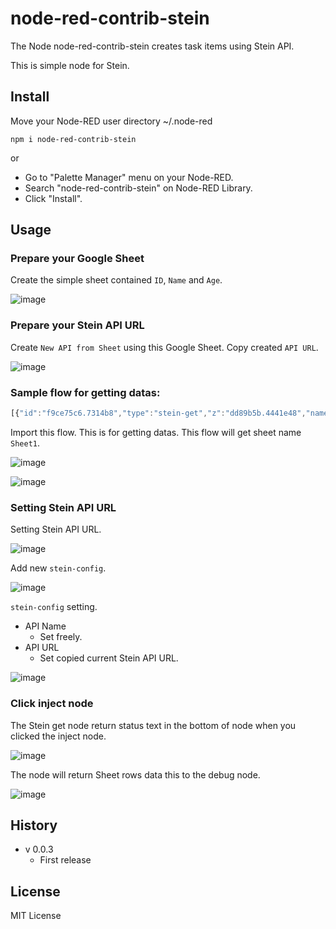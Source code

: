 # node-red-contrib-stein

The Node node-red-contrib-stein creates task items using Stein API.

This is simple node for Stein.

## Install

Move your Node-RED user directory ~/.node-red

```
npm i node-red-contrib-stein
```

or

* Go to "Palette Manager" menu on your Node-RED.
* Search "node-red-contrib-stein" on Node-RED Library.
* Click "Install".

## Usage

### Prepare your Google Sheet

Create the simple sheet contained `ID`, `Name` and `Age`.

![image](https://i.gyazo.com/14d1f0db881f862139f76c1370f2011e.png)

### Prepare your Stein API URL

Create `New API from Sheet` using this Google Sheet. Copy created `API URL`.

![image](https://i.gyazo.com/69ecee83527b35f1515b31928677168a.png)

### Sample flow for getting datas:

```js
[{"id":"f9ce75c6.7314b8","type":"stein-get","z":"dd89b5b.4441e48","name":"","sheet":"Sheet1","apiurl":"","x":460,"y":120,"wires":[["e2e89214.1c0c5"]]},{"id":"12d9e829.970328","type":"inject","z":"dd89b5b.4441e48","name":"","props":[{"p":"payload"},{"p":"topic","vt":"str"}],"repeat":"","crontab":"","once":false,"onceDelay":0.1,"topic":"","payload":"","payloadType":"date","x":260,"y":120,"wires":[["f9ce75c6.7314b8"]]},{"id":"e2e89214.1c0c5","type":"debug","z":"dd89b5b.4441e48","name":"","active":true,"tosidebar":true,"console":false,"tostatus":false,"complete":"false","statusVal":"","statusType":"auto","x":650,"y":120,"wires":[]},{"id":"cd36427a.414a8","type":"comment","z":"dd89b5b.4441e48","name":"Get","info":"","x":210,"y":80,"wires":[]}]
```

Import this flow. This is for getting datas. This flow will get sheet name `Sheet1`.

![image](https://i.gyazo.com/87f72364e04d9ec6ffd9f5ffd88bfbce.png)

![image](https://i.gyazo.com/1d6c9848d341c78d38708d49821bae7d.png)

### Setting Stein API URL

Setting Stein API URL.

![image](https://i.gyazo.com/10330a39c468e6becb5aeeebbd1d7f17.png)

Add new `stein-config`.

![image](https://i.gyazo.com/f9a8e03e1492e2f21f0ace5b08463cd2.png)

`stein-config` setting.

* API Name
  * Set freely.
* API URL
  * Set copied current Stein API URL.

![image](https://i.gyazo.com/cd0a3e9405c46f0cbecdf2cd1156ce92.png)

### Click inject node

The Stein get node return status text in the bottom of node when you clicked the inject node.

![image](https://i.gyazo.com/6a354bbc0d5ea9ed44e05a8ca66cee28.png)

The node will return Sheet rows data this to the debug node.

![image](https://i.gyazo.com/85b70ea66cc52a3d7ad8bdd851a15371.png)

## History

* v 0.0.3
  * First release

## License

MIT License